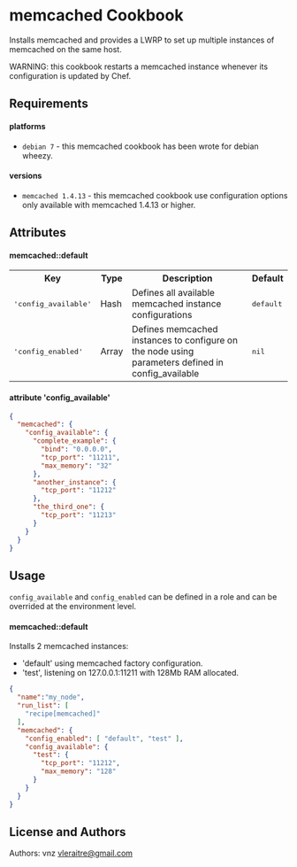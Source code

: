 memcached Cookbook
==================

Installs memcached and provides a LWRP to set up multiple instances of memcached on the same host.

WARNING: this cookbook restarts a memcached instance whenever its configuration is updated by Chef.

Requirements
------------

#### platforms
- `debian 7` - this memcached cookbook has been wrote for debian wheezy.

#### versions
- `memcached 1.4.13` - this memcached cookbook use configuration options only available with memcached 1.4.13 or higher.


Attributes
----------

#### memcached::default
<table>
  <tr>
    <th>Key</th>
    <th>Type</th>
    <th>Description</th>
    <th>Default</th>
  </tr>
  <tr>
    <td><tt>'config_available'</tt></td>
    <td>Hash</td>
    <td>Defines all available memcached instance configurations</td>
    <td><tt>default</tt></td>
  </tr>
  <tr>
    <td><tt>'config_enabled'</tt></td>
    <td>Array</td>
    <td>Defines memcached instances to configure on the node using parameters defined in config_available</td>
    <td><tt>nil</tt></td>
  </tr>
</table>

#### attribute 'config\_available'
```json
{
  "memcached": {
    "config_available": {
      "complete_example": {
        "bind": "0.0.0.0",
        "tcp_port": "11211",
        "max_memory": "32"
      },
      "another_instance": {
        "tcp_port": "11212"
      },
      "the_third_one": {
        "tcp_port": "11213"
      }
    }
  }
}
```

Usage
-----
`config_available` and `config_enabled` can be defined in a role and can be overrided at the environment level.

#### memcached::default
Installs 2 memcached instances:
 * 'default' using memcached factory configuration.
 * 'test', listening on 127.0.0.1:11211 with 128Mb RAM allocated.

```json
{
  "name":"my_node",
  "run_list": [
    "recipe[memcached]"
  ],
  "memcached": {
    "config_enabled": [ "default", "test" ],
    "config_available": {
      "test": {
        "tcp_port": "11212",
        "max_memory": "128"
      }
    }
  }
}
```

License and Authors
-------------------
Authors: vnz <vleraitre@gmail.com>

